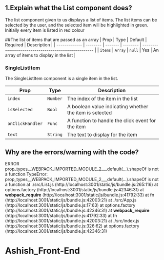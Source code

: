 ## 1.Explain what the List component does?

The list component given to us displays a list of items. The list items can be selected by the user, and the selected item will be highlighted in green. Initially every item is listed in red colour

##The list of items that are passed as an array
| Prop          | Type     | Default | Required | Description                                           |
| ------------- | -------- | ------- | -------- | ----------------------------------------------------- |
| `items`       | `Array`  | `null`  | Yes      | An array of items to display in the list              |

### SingleListItem

The SingleListItem component is a single item in the list.

| Prop             | Type     | Description                                           |
| ---------------- | -------- | ----------------------------------------------------- |
| `index`          | `Number` | The index of the item in the list                      |
| `isSelected`     | `Bool`   | A boolean value indicating whether the item is selected |
| `onClickHandler` | `Func`   | A function to handle the click event for the item      |
| `text`           | `String` | The text to display for the item                       |

## Why are the errors/warning with the code?

ERROR
prop_types__WEBPACK_IMPORTED_MODULE_2___default(...).shapeOf is not a function
TypeError: prop_types__WEBPACK_IMPORTED_MODULE_2___default(...).shapeOf is not a function
    at ./src/List.js (http://localhost:3001/static/js/bundle.js:265:116)
    at options.factory (http://localhost:3001/static/js/bundle.js:42346:31)
    at __webpack_require__ (http://localhost:3001/static/js/bundle.js:41792:33)
    at fn (http://localhost:3001/static/js/bundle.js:42003:21)
    at ./src/App.js (http://localhost:3001/static/js/bundle.js:17:63)
    at options.factory (http://localhost:3001/static/js/bundle.js:42346:31)
    at __webpack_require__ (http://localhost:3001/static/js/bundle.js:41792:33)
    at fn (http://localhost:3001/static/js/bundle.js:42003:21)
    at ./src/index.js (http://localhost:3001/static/js/bundle.js:326:62)
    at options.factory (http://localhost:3001/static/js/bundle.js:42346:31)
    
    
# Ashish_Front-End

